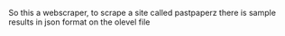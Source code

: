So this a webscraper, to scrape a site called pastpaperz
there is sample results in json format on the olevel file
